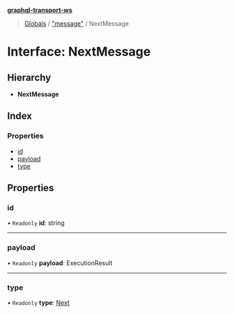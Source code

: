 **[graphql-transport-ws](../README.md)**

> [Globals](../README.md) / ["message"](../modules/_message_.md) / NextMessage

# Interface: NextMessage

## Hierarchy

* **NextMessage**

## Index

### Properties

* [id](_message_.nextmessage.md#id)
* [payload](_message_.nextmessage.md#payload)
* [type](_message_.nextmessage.md#type)

## Properties

### id

• `Readonly` **id**: string

___

### payload

• `Readonly` **payload**: ExecutionResult

___

### type

• `Readonly` **type**: [Next](../enums/_message_.messagetype.md#next)

